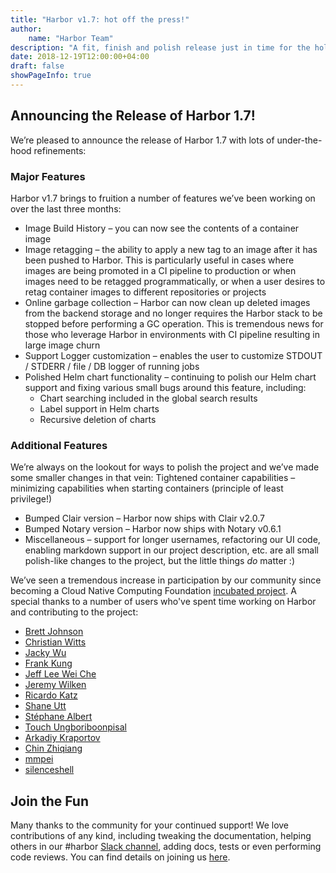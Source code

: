 ```yaml
---
title: "Harbor v1.7: hot off the press!"
author:
    name: "Harbor Team"
description: "A fit, finish and polish release just in time for the holidays"
date: 2018-12-19T12:00:00+04:00
draft: false
showPageInfo: true
---
```


## Announcing the Release of Harbor 1.7!
We’re pleased to announce the release of Harbor 1.7 with lots of under-the-hood
refinements:

### Major Features
Harbor v1.7 brings to fruition a number of features we’ve been working on over
the last three months:

* Image Build History – you can now see the contents of a container image
* Image retagging – the ability to apply a new tag to an image after it has been pushed to Harbor. This is particularly useful in cases where images are being promoted in a CI pipeline to production or when images need to be retagged programmatically, or when a user desires to retag container images to different repositories or projects
* Online garbage collection – Harbor can now clean up deleted images from the backend storage and no longer requires the Harbor stack to be stopped before performing a GC operation. This is tremendous news for those who leverage Harbor in environments with CI pipeline resulting in large image churn
* Support Logger customization – enables the user to customize STDOUT / STDERR / file / DB logger of running jobs
* Polished Helm chart functionality – continuing to polish our Helm chart support and fixing various small bugs around this feature, including:
  * Chart searching included in the global search results
  * Label support in Helm charts
  * Recursive deletion of charts

### Additional Features

We’re always on the lookout for ways to polish the project and we’ve made some
smaller changes in that vein: Tightened container capabilities – minimizing
capabilities when starting containers (principle of least privilege!)

* Bumped Clair version – Harbor now ships with Clair v2.0.7
* Bumped Notary version – Harbor now ships with Notary v0.6.1
* Miscellaneous – support for longer usernames, refactoring our UI code, enabling markdown support in our project description, etc. are all small polish-like changes to the project, but the little things *do* matter :)

We’ve seen a tremendous increase in participation by our community since
becoming a Cloud Native Computing Foundation [incubated
project](https://www.cncf.io/projects/). A special thanks to a number of users
who've spent time working on Harbor and contributing to the project:

* [Brett Johnson](https://twitter.com/brettjohnson008)
* [Christian Witts](https://github.com/ChristianWitts)
* [Jacky Wu](Colstuwjx)
* [Frank Kung](https://github.com/kofj)
* [Jeff Lee Wei Che](https://github.com/jeffweilee)
* [Jeremy Wilken](https://twitter.com/gnomeontherun)
* [Ricardo Katz](https://github.com/rikatz)
* [Shane Utt](https://twitter.com/shaneutt)
* [Stéphane Albert](https://github.com/sheeprine)
* [Touch Ungboriboonpisal](https://github.com/erks)
* [Arkadiy Kraportov](https://github.com/arkadiyk)
* [Chin Zhiqiang](https://github.com/kyrogue)
* [mmpei](https://github.com/mmpei)
* [silenceshell](https://github.com/silenceshell)

## Join the Fun
Many thanks to the community for your continued support! We love contributions
of any kind, including tweaking the documentation, helping others in our
#harbor [Slack channel](https://slack.cncf.io/), adding docs, tests or even
performing code reviews. You can find details on joining us
[here](https://goharbor.io/community/).
